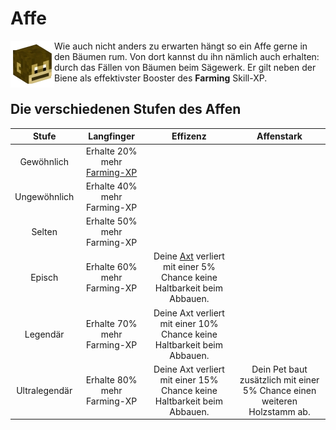 # Affe 

<img align="left" width="70" eight="75" src="../../../assets/image/pets/Affe.png">

Wie auch nicht anders zu erwarten hängt so ein Affe gerne in den Bäumen rum. Von dort kannst du ihn nämlich auch erhalten: durch das Fällen von Bäumen beim Sägewerk. Er gilt neben der Biene als effektivster Booster des **Farming** Skill-XP.  

## Die verschiedenen Stufen des Affen
| Stufe | Langfinger | Effizenz | Affenstark |
|:-:|:-:|:-:|:-:|
| Gewöhnlich | Erhalte 20% mehr [Farming-XP](../../pages/skills/farming.md) |
| Ungewöhnlich | Erhalte 40% mehr Farming-XP |
| Selten | Erhalte 50% mehr Farming-XP |
| Episch | Erhalte 60% mehr Farming-XP | Deine [Axt](https://github.com/ImGxrke/GRWiki/blob/master/docs/pages/nebenjobs/sägewerk.md#äxte) verliert mit einer 5% Chance keine Haltbarkeit beim Abbauen. |
| Legendär | Erhalte 70% mehr Farming-XP | Deine Axt verliert mit einer 10% Chance keine Haltbarkeit beim Abbauen. |
| Ultralegendär | Erhalte 80% mehr Farming-XP | Deine Axt verliert mit einer 15% Chance keine Haltbarkeit beim Abbauen. | Dein Pet baut zusätzlich mit einer 5% Chance einen weiteren Holzstamm ab. |
